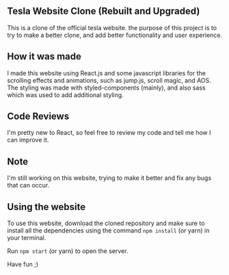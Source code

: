 ## Tesla Website Clone (Rebuilt and Upgraded)

This is a clone of the official tesla website. the purpose of this project is to try to make a better clone,
and add better functionality and user experience.

## How it was made

I made this website using React.js and some javascript libraries for the scrolling effects and animations, such as jump.js, scroll magic, and AOS. The styling was made with styled-components (mainly), and also sass which was used to add additional styling.

## Code Reviews

I'm pretty new to React, so feel free to review my code and tell me how I can improve it.

## Note

I'm still working on this website, trying to make it better and fix any bugs that can occur.

## Using the website

To use this website, download the cloned repository and make sure to install all the dependencies using the command `npm install` (or yarn) in your terminal.

Run `npm start` (or yarn) to open the server.

Have fun ;)
